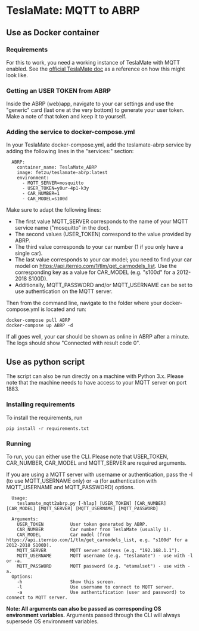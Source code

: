 # TeslaMate: MQTT to ABRP

## Use as Docker container
### Requirements
For this to work, you need a working instance of TeslaMate with MQTT enabled. See the [official TeslaMate doc](https://docs.teslamate.org/docs/installation/docker) as a reference on how this might look like.

### Getting an USER TOKEN from ABRP
Inside the ABRP (web)app, navigate to your car settings and use the "generic" card (last one at the very bottom) to generate your user token. Make a note of that token and keep it to yourself.

### Adding the service to docker-compose.yml
In your TeslaMate docker-compose.yml, add the teslamate-abrp service by adding the following lines in the "services:" section:
```
  ABRP:
    container_name: TeslaMate_ABRP
    image: fetzu/teslamate-abrp:latest
    environment:
      - MQTT_SERVER=mosquitto
      - USER_TOKEN=y0ur-4p1-k3y
      - CAR_NUMBER=1
      - CAR_MODEL=s100d
```
  
Make sure to adapt the following lines:
- The first value MQTT_SERVER corresponds to the name of your MQTT service name ("mosquitto" in the doc).  
- The second values (USER_TOKEN) correspond to the value provided by ABRP.
- The third value corresponds to your car number (1 if you only have a single car).
- The last value corresponds to your car model; you need to find your car model on https://api.iternio.com/1/tlm/get_carmodels_list. Use the corresponding key as a value for CAR_MODEL (e.g. "s100d" for a 2012-2018 S100D).
- Additionally, MQTT_PASSWORD and/or MQTT_USERNAME can be set to use authentication on the MQTT server.
  
Then from the command line, navigate to the folder where your docker-compose.yml is located and run:
```
docker-compose pull ABRP
docker-compose up ABRP -d
```
  
If all goes well, your car should be shown as online in ABRP after a minute. The logs should  show "Connected with result code 0".

## Use as python script
The script can also be run directly on a machine with Python 3.x. Please note that the machine needs to have access to your MQTT server on port 1883.

### Installing requirements
To install the requirements, run
```
pip install -r requirements.txt
```

### Running

To run, you can either use the CLI. Please note that USER_TOKEN, CAR_NUMBER, CAR_MODEL and MQTT_SERVER are required arguments.  
  
If you are using a MQTT server with username or authentication, pass the -l (to use MQTT_USERNAME only) or -a (for authentication with MQTT_USERNAME and MQTT_PASSWORD) options.

  
```
  Usage: 
    teslamate_mqtt2abrp.py [-hlap] [USER_TOKEN] [CAR_NUMBER] [CAR_MODEL] [MQTT_SERVER] [MQTT_USERNAME] [MQTT_PASSWORD]
  
  Arguments:
    USER_TOKEN          User token generated by ABRP.
    CAR_NUMBER          Car number from TeslaMate (usually 1).
    CAR_MODEL           Car model (from https://api.iternio.com/1/tlm/get_carmodels_list, e.g. "s100d" for a 2012-2018 S100D).
    MQTT_SERVER         MQTT server address (e.g. "192.168.1.1").
    MQTT_USERNAME       MQTT username (e.g. "teslamate") - use with -l or -a.
    MQTT_PASSWORD       MQTT password (e.g. "etamalset") - use with -a.
  Options:
    -h                  Show this screen.
    -l                  Use username to connect to MQTT server.
    -a                  Use authentification (user and password) to connect to MQTT server.
```
**Note: All arguments can also be passed as corresponding OS environment variables.** Arguments passed through the CLI will always supersede OS environment variables.

